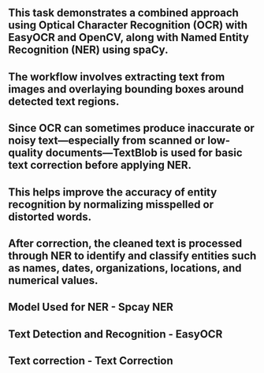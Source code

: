 ## This task demonstrates a combined approach using Optical Character Recognition (OCR) with EasyOCR and OpenCV, along with Named Entity Recognition (NER) using spaCy. 
## The workflow involves extracting text from images and overlaying bounding boxes around detected text regions.
## Since OCR can sometimes produce inaccurate or noisy text—especially from scanned or low-quality documents—TextBlob is used for basic text correction before applying NER. 
## This helps improve the accuracy of entity recognition by normalizing misspelled or distorted words.
## After correction, the cleaned text is processed through NER to identify and classify entities such as names, dates, organizations, locations, and numerical values.

## Model Used for NER - Spcay NER
## Text Detection and Recognition - EasyOCR
## Text correction - Text Correction
